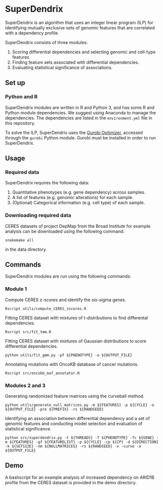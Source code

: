 # SuperDendrix

SuperDendrix is an algorithm that uses an integer linear program (ILP) for identifying mutually exclusive sets of genomic features that are correlated with a dependency profile.

SuperDendrix consists of three modules:
1) Scoring differential dependencies and selecting genomic and cell-type features.
2) Finding feature sets associated with differential dependencies. 
3) Evaluating statistical significance of associations. 

## Set up

### Python and R
SuperDendrix modules are written in R and Python 3, and has some R and Python module dependencies. We suggest using Anaconda to manage the dependencies. The dependencies are listed in the `environment.yml` file in this repository.

To solve the ILP, SuperDendrix uses the [Gurobi Optimizer](http://www.gurobi.com/downloads/gurobi-optimizer), accessed through the `gurobi` Python module. Gurobi must be installed in order to run SuperDendrix.


## Usage

### Required data

SuperDendrix requires the following data:

1. Quantitative phenotypes (e.g. gene dependency) across samples.
2. A list of features (e.g. genomic alterations) for each sample.
3. (Optional) Categorical information (e.g. cell type) of each sample.

### Downloading required data

CERES datasets of project DepMap from the Broad Institute for example analysis can be downloaded using the following command.

    snakemake all
in the data directory.

## Commands

SuperDendrix modules are run using the following commands:

### Module 1

Compute CERES z-scores and identify the six-sigma genes.

    Rscript utils/compute_CERES_zscores.R

Fitting CERES dataset with mixtures of t-distributions to find differental dependencies.

    Rscript src/fit_tmm.R

Fitting CERES dataset with mixtures of Gaussian distributions to score differential dependencies.

    python utils/fit_gmm.py -pf ${PHENOTYPE} -o ${OUTPUT_FILE}

Annotating mutations with OncoKB database of cancer mutations.

    Rscript src/oncokb_maf_annotator.R

### Modules 2 and 3

Generating randomized feature matrices using the curveball method.

    python utils/generate_null_matrices.py -m ${FEATURES} -p ${CYCLE} -o ${OUTPUT_FILE} -pre ${PREFIX} -rs ${RANDSEED}

Identifying an association between differential dependency and a set of genomic features and conducting model selection and evaluation of statistical significance.

    python src/superdendrix.py -t ${THREADS} -T ${PHENOTYPE} -Tc ${GENE} -m ${FEATURES} -gf ${FEATURELIST} -p ${CYCLE} -cp ${CP} -d ${DIRECTION} -k ${SETSIZE} -nm ${NULLMATRICES} -rs ${RANDSEED} -x -curve -o ${OUTPUT_FILE}

## Demo
A bashscript for an example analysis of increased dependency on ARID1B profile from the CERES dataset is provided in the demo directory.

